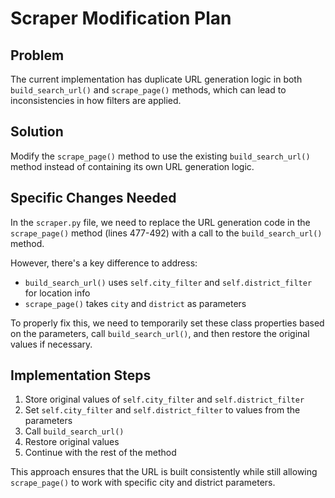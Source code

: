 # Scraper Modification Plan

## Problem
The current implementation has duplicate URL generation logic in both `build_search_url()` and `scrape_page()` methods, which can lead to inconsistencies in how filters are applied.

## Solution
Modify the `scrape_page()` method to use the existing `build_search_url()` method instead of containing its own URL generation logic.

## Specific Changes Needed

In the `scraper.py` file, we need to replace the URL generation code in the `scrape_page()` method (lines 477-492) with a call to the `build_search_url()` method.

However, there's a key difference to address:
- `build_search_url()` uses `self.city_filter` and `self.district_filter` for location info
- `scrape_page()` takes `city` and `district` as parameters

To properly fix this, we need to temporarily set these class properties based on the parameters, call `build_search_url()`, and then restore the original values if necessary.

## Implementation Steps

1. Store original values of `self.city_filter` and `self.district_filter`
2. Set `self.city_filter` and `self.district_filter` to values from the parameters
3. Call `build_search_url()`
4. Restore original values
5. Continue with the rest of the method

This approach ensures that the URL is built consistently while still allowing `scrape_page()` to work with specific city and district parameters.